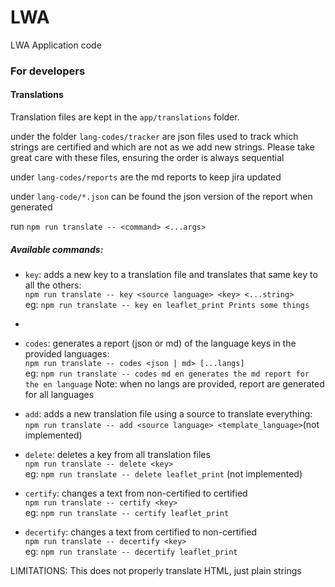 # LWA
LWA Application code


### For developers

#### Translations

Translation files are kept in the `app/translations` folder.

under the folder `lang-codes/tracker` are json files used to track which strings are certified and which are not as we add new strings. Please take great care with these files, ensuring the order is always sequential

under `lang-codes/reports` are the md reports to keep jira updated

under `lang-code/*.json` can be found the json version of the report when generated


run `npm run translate -- <command> <...args>`

##### Available commands:
 - `key`: adds a new key to a translation file and translates that same key to all the others:<br>
`npm run translate -- key <source language> <key> <...string>`<br>
eg: `npm run translate -- key en leaflet_print Prints some things`
 - 
 - `codes`: generates a report (json or md) of the language keys in the provided languages:<br>
`npm run translate -- codes <json | md> [...langs]`<br>
eg: `npm run translate -- codes md en generates the md report for the en language`
Note: when no langs are provided, report are generated for all languages

 - `add`: adds a new translation file using a source to translate everything:<br>
`npm run translate -- add <source language> <template_language>`(not implemented)

- `delete`: deletes a key from all translation files<br>
`npm run translate -- delete <key>`<br>
eg: `npm run translate -- delete leaflet_print` (not implemented)

- `certify`: changes a text from non-certified to certified<br>
`npm run translate -- certify <key>`<br>
eg: `npm run translate -- certify leaflet_print` 

- `decertify`: changes a text from certified to non-certified<br>
`npm run translate -- decertify <key>`<br>
eg: `npm run translate -- decertify leaflet_print` 


LIMITATIONS: This does not properly translate HTML, just plain strings